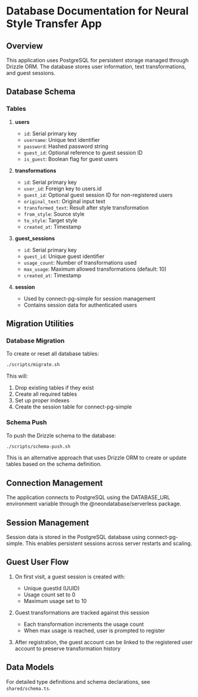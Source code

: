 # Database Documentation for Neural Style Transfer App

## Overview

This application uses PostgreSQL for persistent storage managed through Drizzle ORM. The database stores user information, text transformations, and guest sessions.

## Database Schema

### Tables

1. **users**
   - `id`: Serial primary key
   - `username`: Unique text identifier
   - `password`: Hashed password string
   - `guest_id`: Optional reference to guest session ID
   - `is_guest`: Boolean flag for guest users

2. **transformations**
   - `id`: Serial primary key
   - `user_id`: Foreign key to users.id
   - `guest_id`: Optional guest session ID for non-registered users
   - `original_text`: Original input text
   - `transformed_text`: Result after style transformation
   - `from_style`: Source style
   - `to_style`: Target style
   - `created_at`: Timestamp

3. **guest_sessions**
   - `id`: Serial primary key
   - `guest_id`: Unique guest identifier
   - `usage_count`: Number of transformations used
   - `max_usage`: Maximum allowed transformations (default: 10)
   - `created_at`: Timestamp

4. **session**
   - Used by connect-pg-simple for session management
   - Contains session data for authenticated users

## Migration Utilities

### Database Migration

To create or reset all database tables:

```bash
./scripts/migrate.sh
```

This will:
1. Drop existing tables if they exist
2. Create all required tables
3. Set up proper indexes
4. Create the session table for connect-pg-simple

### Schema Push

To push the Drizzle schema to the database:

```bash
./scripts/schema-push.sh
```

This is an alternative approach that uses Drizzle ORM to create or update tables based on the schema definition.

## Connection Management

The application connects to PostgreSQL using the DATABASE_URL environment variable through the @neondatabase/serverless package.

## Session Management

Session data is stored in the PostgreSQL database using connect-pg-simple. This enables persistent sessions across server restarts and scaling.

## Guest User Flow

1. On first visit, a guest session is created with:
   - Unique guestId (UUID)
   - Usage count set to 0
   - Maximum usage set to 10
   
2. Guest transformations are tracked against this session
   - Each transformation increments the usage count
   - When max usage is reached, user is prompted to register

3. After registration, the guest account can be linked to the registered user account to preserve transformation history

## Data Models

For detailed type definitions and schema declarations, see `shared/schema.ts`.